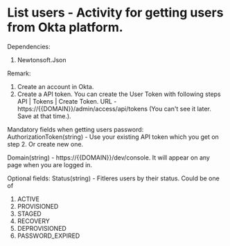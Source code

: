 ﻿# List users - Activity for getting users from Okta platform.

Dependencies:
1. Newtonsoft.Json

Remark:
1. Create an account in Okta.
2. Create a API token. You can create the User Token with following steps   API | Tokens | Create Token.
   URL - https://{{DOMAIN}}/admin/access/api/tokens (You can't see it later. Save at that time.).

Mandatory fields when getting users password:<br />
AuthorizationToken(string) - Use your existing API token which you get on step 2. Or create new one.<br />

Domain(string) - https://{{DOMAIN}}/dev/console. It will appear on any page when you are logged in.<br />

Optional fields:
Status(string) - Fitleres users by their status. Could be one of <br />
1. ACTIVE <br /> 
2. PROVISIONED <br />
3. STAGED <br />
4. RECOVERY <br />
5. DEPROVISIONED <br />
6. PASSWORD_EXPIRED <br />
